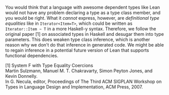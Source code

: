 You would think that a language with awesome dependent types like Lean would not have any problem declaring a type as a type class member, and you would be right. What it *cannot* express, however, are *definitional type equalities* like in `Iterator<Item=T>`, which could be written as `Iterator::Item ~ T` in a more Haskell-y syntax. Therefore, we follow the original paper [1] on associated types in Haskell and desugar them into type parameters. This does weaken type class inference, which is another reason why we don't do that inference in generated code. We might be able to regain inference in a potential future version of Lean that supports functional dependencies.

[1] System F with Type Equality Coercions  
Martin Sulzmann, Manuel M. T. Chakravarty, Simon Peyton Jones, and Kevin Donnelly.  
In G. Necula, editor, Proceedings of The Third ACM SIGPLAN Workshop on Types in Language Design and Implementation, ACM Press, 2007.
